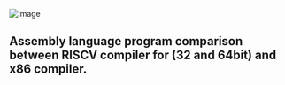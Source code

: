 ![image](https://github.com/pavankumarka/RISCV-Hardware_Design_Program_by_VSD/assets/22821014/58367e9f-5884-466c-a8a4-930610d3fdeb)

Assembly language program comparison between RISCV compiler for (32 and 64bit) and x86 compiler.
-----------------------------------------------------------------------------------------------------
